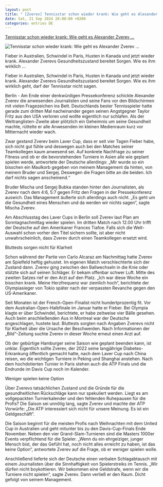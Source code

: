```yaml
---
layout: post
title: " [Zverev] Tennisstar schon wieder krank: Wie geht es Alexander Zverev ..."
date: Sat, 21 Sep 2024 20:00:00 +0200
categories: entries DE
---
```

[Tennisstar schon wieder krank: Wie geht es Alexander Zverev ...](https://www.mz.de/panorama/wie-geht-es-alexander-zverev-wirklich-3920459)

![Tennisstar schon wieder krank: Wie geht es Alexander Zverev ...](https://bmg-images.forward-publishing.io/2024/09/22/1afd265f-0860-407c-a861-dbc06a910e80.jpeg?rect=0%2C106%2C2048%2C1152&w=1024)

Fieber in Australien, Schwindel in Paris, Husten in Kanada und jetzt wieder krank. Alexander Zverevs Gesundheitszustand bereitet Sorgen. Wie es ihm wirklich ...

Fieber in Australien, Schwindel in Paris, Husten in Kanada und jetzt wieder krank. Alexander Zverevs Gesundheitszustand bereitet Sorgen. Wie es ihm wirklich geht, darf der Tennisstar nicht sagen.

Berlin - Am Ende einer denkwürdigen Pressekonferenz schickte Alexander Zverev die anwesenden Journalisten und seine Fans vor den Bildschirmen mit vielen Fragezeichen ins Bett. Deutschlands bester Tennisspieler hatte gerade zum dritten Mal nacheinander gegen seinen Angstgegner Taylor Fritz aus den USA verloren und wollte eigentlich nur schlafen. Als der Weltranglisten-Zweite aber plötzlich ein Geheimnis um seine Gesundheit machte, rüttelte er alle Anwesenden im kleinen Medienraum kurz vor Mitternacht wieder wach.

Zwar gestand Zverev beim Laver Cup, dass er seit vier Tagen Fieber habe, sich nicht gut fühle und deswegen auch bei den Matches seiner Teamkollegen kaum anwesend sei. Auf konkrete Nachfrage zu seiner Fitness und ob er die bevorstehenden Turniere in Asien alle wie geplant spielen werde, antwortete der Deutsche allerdings: „Mir wurde so ein bisschen ein Maulkorb gegeben von meinem Management da hinten, von meinem Bruder und Sergej. Deswegen die Fragen bitte an die beiden. Ich darf nichts sagen anscheinend.“

Bruder Mischa und Sergej Bubka standen hinter den Journalisten, als Zverev nach dem 4:6, 5:7 gegen Fritz den Fragen in der Pressekonferenz auswich. Das Management äußerte sich allerdings auch nicht. „Es geht um die Gesundheit eines Menschen und da werden wir nichts sagen“, sagte Mischa Zverev.

Am Abschlusstag des Laver Cups in Berlin soll Zverev laut Plan am Sonntagnachmittag wieder spielen. Im dritten Match nach 12.00 Uhr trifft der Deutsche auf den Amerikaner Frances Tiafoe. Falls sich die Welt-Auswahl schon vorher den Titel sichern sollte, ist aber nicht unwahrscheinlich, dass Zverev durch einen Teamkollegen ersetzt wird.

Bluttests sorgen nicht für Klarheit

Schon während der Partie von Carlo Alcaraz am Nachmittag hatte Zverev am Spielfeld heftig gehustet. Im eigenen Match verschlechterte sich der Zustand dann. Zverev ging zwischen den Ballwechseln in die Knie oder stützte sich auf seinen Schläger. Er bekam offenbar schwer Luft. Mitte des zweiten Satzes rief er den Arzt auf den Platz. „Ich war diese Woche ein bisschen krank. Meine Herzfrequenz war ziemlich hoch“, berichtete der Olympiasieger von Tokio später nach der verpassten Revanche gegen den US-Amerikaner.

Seit Monaten ist der French-Open-Finalist nicht hundertprozentig fit. Vor dem Australian-Open-Halbfinale im Januar hatte er Fieber. Bei Olympia klagte er über Schwindel, berichtete, er habe zeitweise vier Bälle gesehen. Auch beim anschließenden Aus in Montreal war der Deutsche angeschlagen, hustete laut. Bluttests sorgten nach Angaben Zverevs nicht für Klarheit über die Ursache der Beschwerden. Nach Informationen der „Bild“-Zeitung suchte Zverev in dieser Woche erneut einen Arzt auf.

Ob der gebürtige Hamburger seine Saison wie geplant beenden kann, ist unklar. Eigentlich sollte Zverev, der 2022 seine langjährige Diabetes-Erkrankung öffentlich gemacht hatte, nach dem Laver Cup nach China reisen, wo die wichtigen Turniere in Peking und Shanghai anstehen. Nach dem hochdotierten Turnier in Paris stehen auch die ATP Finals und die Endrunde im Davis Cup noch im Kalender.

Weniger spielen keine Option

Über Zverevs tatsächlichen Zustand und die Gründe für die gesundheitlichen Rückschläge kann nur spekuliert werden. Liegt es am vollgepackten Turnierkalender und den fehlenden Ruhepausen für die Profis? Die Saison sei unnötig lang, sagte Zverev und machte der ATP Vorwürfe: „Die ATP interessiert sich nicht für unsere Meinung. Es ist ein Geldgeschäft“.

Die Saison beginnt für die meisten Profis nach Weihnachten mit dem United Cup in Australien und geht mitunter bis zu den Davis-Cup-Finals Ende November. Neben den vier Grand-Slam-Turnieren sind die Masters 1000er Events verpflichtend für die Spieler. „Wenn du ein ehrgeiziger, junger Mensch bist, der das Gefühl hat, noch nicht alles erreicht zu haben, ist das keine Option“, antwortete Zverev auf die Frage, ob er weniger spielen wolle.



Anschließend lieferte sich der Deutsche einen verbalen Schlagabtausch mit einem Journalisten über die Sinnhaftigkeit von Spielerstreiks im Tennis. „Wir dürfen nicht boykottieren. Wir bekommen eine Geldstrafe, wenn wir die Turniere nicht spielen“, sagte Zverev. Dann verließ er den Raum. Dicht gefolgt von seinem Management.

